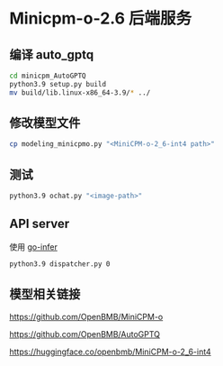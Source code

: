 # Minicpm-o-2.6 后端服务


## 编译 auto_gptq

```bash
cd minicpm_AutoGPTQ
python3.9 setup.py build
mv build/lib.linux-x86_64-3.9/* ../
```



## 修改模型文件

```bash
cp modeling_minicpmo.py "<MiniCPM-o-2_6-int4 path>"
```


## 测试

```bash
python3.9 ochat.py "<image-path>"
```



## API server

使用 [go-infer](https://github.com/jack139/go-infer)

```bash
python3.9 dispatcher.py 0
```



## 模型相关链接

https://github.com/OpenBMB/MiniCPM-o

https://github.com/OpenBMB/AutoGPTQ

https://huggingface.co/openbmb/MiniCPM-o-2_6-int4

